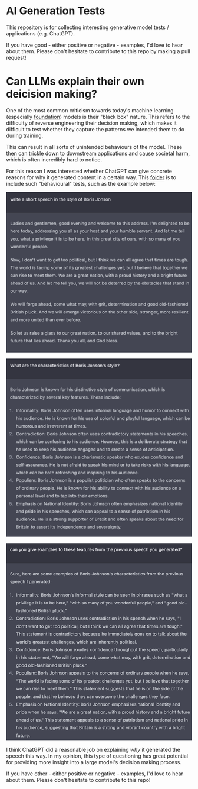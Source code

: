 # AI Generation Tests
This repository is for collecting interesting generative model tests / applications (e.g. ChatGPT).

If you have good - either positive or negative - examples, I'd love to hear about them. 
Please don't hesitate to contribute to this repo by making a pull request!

# Can LLMs explain their own deicision making?

One of the most common criticism towards today's machine learning (especially [foundation](https://anilill.medium.com/is-chatgpt-all-you-need-37b726dc218e)) models is their "black box" nature. This refers to the difficulty of reverse engineering their decision making, which makes it difficult to test whether they capture the patterns we intended them to do during training.

This can result in all sorts of unintended behaviours of the model. These then can trickle down to downstream applications and cause societal harm, which is often incredibly hard to notice.

For this reason I was interested whether ChatGPT can give concrete reasons for why it generated content in a certain way. This [folder](/chatgpt/explaining_style_features) is to include such "behavioural" tests, such as the example below:

![Generate a speech in a certain style](chatgpt/explaining_style_features/Screenshot-2023-02-24-09.18.03.png)

![Explain style characeristics](chatgpt/explaining_style_features/Screenshot-2023-02-24-09.18.12.png)

![Give examples from the generated text](chatgpt/explaining_style_features/Screenshot-2023-02-24-09.18.26.png)

I think ChatGPT did a reasonable job on explaining _why_ it generated the speech this way. In my opinion, this type of questioning has great potential for providing more insight into a large model's decision making process.

If you have other - either positive or negative - examples, I'd love to hear about them. 
Please don't hesitate to contribute to this repo!
